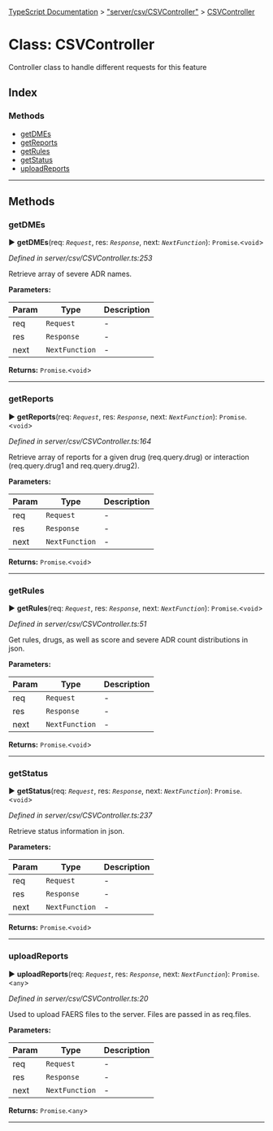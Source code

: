 [TypeScript Documentation](../README.md) > ["server/csv/CSVController"](../modules/_server_csv_csvcontroller_.md) > [CSVController](../classes/_server_csv_csvcontroller_.csvcontroller.md)



# Class: CSVController


Controller class to handle different requests for this feature

## Index

### Methods

* [getDMEs](_server_csv_csvcontroller_.csvcontroller.md#getdmes)
* [getReports](_server_csv_csvcontroller_.csvcontroller.md#getreports)
* [getRules](_server_csv_csvcontroller_.csvcontroller.md#getrules)
* [getStatus](_server_csv_csvcontroller_.csvcontroller.md#getstatus)
* [uploadReports](_server_csv_csvcontroller_.csvcontroller.md#uploadreports)



---
## Methods
<a id="getdmes"></a>

###  getDMEs

► **getDMEs**(req: *`Request`*, res: *`Response`*, next: *`NextFunction`*): `Promise`.<`void`>



*Defined in server/csv/CSVController.ts:253*



Retrieve array of severe ADR names.


**Parameters:**

| Param | Type | Description |
| ------ | ------ | ------ |
| req | `Request`   |  - |
| res | `Response`   |  - |
| next | `NextFunction`   |  - |





**Returns:** `Promise`.<`void`>





___

<a id="getreports"></a>

###  getReports

► **getReports**(req: *`Request`*, res: *`Response`*, next: *`NextFunction`*): `Promise`.<`void`>



*Defined in server/csv/CSVController.ts:164*



Retrieve array of reports for a given drug (req.query.drug) or interaction (req.query.drug1 and req.query.drug2).


**Parameters:**

| Param | Type | Description |
| ------ | ------ | ------ |
| req | `Request`   |  - |
| res | `Response`   |  - |
| next | `NextFunction`   |  - |





**Returns:** `Promise`.<`void`>





___

<a id="getrules"></a>

###  getRules

► **getRules**(req: *`Request`*, res: *`Response`*, next: *`NextFunction`*): `Promise`.<`void`>



*Defined in server/csv/CSVController.ts:51*



Get rules, drugs, as well as score and severe ADR count distributions in json.


**Parameters:**

| Param | Type | Description |
| ------ | ------ | ------ |
| req | `Request`   |  - |
| res | `Response`   |  - |
| next | `NextFunction`   |  - |





**Returns:** `Promise`.<`void`>





___

<a id="getstatus"></a>

###  getStatus

► **getStatus**(req: *`Request`*, res: *`Response`*, next: *`NextFunction`*): `Promise`.<`void`>



*Defined in server/csv/CSVController.ts:237*



Retrieve status information in json.


**Parameters:**

| Param | Type | Description |
| ------ | ------ | ------ |
| req | `Request`   |  - |
| res | `Response`   |  - |
| next | `NextFunction`   |  - |





**Returns:** `Promise`.<`void`>





___

<a id="uploadreports"></a>

###  uploadReports

► **uploadReports**(req: *`Request`*, res: *`Response`*, next: *`NextFunction`*): `Promise`.<`any`>



*Defined in server/csv/CSVController.ts:20*



Used to upload FAERS files to the server. Files are passed in as req.files.


**Parameters:**

| Param | Type | Description |
| ------ | ------ | ------ |
| req | `Request`   |  - |
| res | `Response`   |  - |
| next | `NextFunction`   |  - |





**Returns:** `Promise`.<`any`>





___


